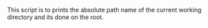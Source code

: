 This script is to prints the absolute path name of the current working directory and its done on the root.
